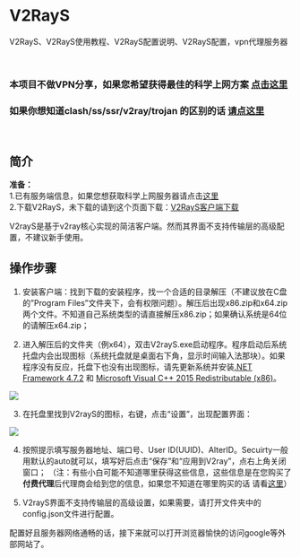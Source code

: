 # V2RayS           
V2RayS、V2RayS使用教程、V2RayS配置说明、V2RayS配置，vpn代理服务器  
  
<br/>  

### 本项目不做VPN分享，如果您希望获得最佳的科学上网方案 [点击这里](https://github.com/githubvpn007/v2rayNvpn)  

### 如果你想知道clash/ss/ssr/v2ray/trojan 的区别的话 [请点这里](https://github.com/githubvpn007/proxy)

<br/>

简介
----

**准备：**  
1.已有服务端信息，如果您想获取科学上网服务器请点击[这里](https://github.com/githubvpn007/v2rayNvpn#%E8%8A%82%E7%82%B9%E5%88%86%E4%BA%AB)  
2.下载V2RayS，未下载的请到这个页面下载：[V2RayS客户端下载](https://github.com/Shinlor/V2RayS/releases)  

V2rayS是基于v2ray核心实现的简洁客户端。然而其界面不支持传输层的高级配置，不建议新手使用。  


操作步骤
----

1. 安装客户端：找到下载的安装程序，找一个合适的目录解压（不建议放在C盘的”Program Files”文件夹下，会有权限问题）。解压后出现x86.zip和x64.zip两个文件。不知道自己系统类型的请直接解压x86.zip；如果确认系统是64位的请解压x64.zip；  

2.  进入解压后的文件夹（例x64），双击V2rayS.exe启动程序。程序启动后系统托盘内会出现图标（系统托盘就是桌面右下角，显示时间输入法那块）。如果程序没有反应，托盘下也没有出现图标，请先更新系统并安装[.NET Framework 4.7.2](https://dotnet.microsoft.com/download/dotnet-framework) 和 [Microsoft Visual C++ 2015 Redistributable (x86)](https://www.microsoft.com/en-us/download/details.aspx?id=53840)。  

![](https://i.postimg.cc/wTQR2NHf/v2rays-1.png)  

3. 在托盘里找到V2rayS的图标，右键，点击“设置”，出现配置界面：  

![](https://i.postimg.cc/Jz7D2hz1/v2rays-2.png)  

4. 按照提示填写服务器地址、端口号、User ID(UUID)、AlterID。Secuirty一般用默认的auto就可以，填写好后点击“保存”和“应用到V2ray”，点右上角关闭窗口； （注：有些小白可能不知道哪里获得这些信息，这些信息是在您购买了**付费代理**后代理商会给到您的信息，如果您不知道在哪里购买的话 请看[这里](https://github.com/githubvpn007/v2rayNvpn#%E8%8A%82%E7%82%B9%E5%88%86%E4%BA%AB)）


5. V2rayS界面不支持传输层的高级设置，如果需要，请打开文件夹中的config.json文件进行配置。

配置好且服务器网络通畅的话，接下来就可以打开浏览器愉快的访问google等外部网站了。 


<br/>


